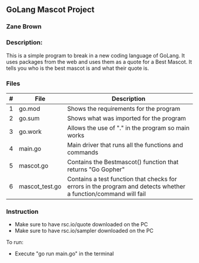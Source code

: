 ## GoLang Mascot Project
### Zane Brown
### Description:

This is a simple program to break in a new coding language of GoLang.
It uses packages from the web and uses them as a quote for a Best Mascot.
It tells you who is the best mascot is and what their quote is.

### Files

|   #   | File           | Description                                                                                                     |
| :---: | -------------- | --------------------------------------------------------------------------------------------------------------- |
|   1   | go.mod         | Shows the requirements for the program                                                                          |
|   2   | go.sum         | Shows what was imported for the program                                                                         |
|   3   | go.work        | Allows the use of "." in the program so main works                                                              |
|   4   | main.go        | Main driver that runs all the functions and commands                                                            |
|   5   | mascot.go      | Contains the Bestmascot() function that returns "Go Gopher"                                                     |
|   6   | mascot_test.go | Contains a test function that checks for errors in the program and detects whether a function/command will fail |

### Instruction

- Make sure to have rsc.io/quote downloaded on the PC
- Make sure to have rsc.io/sampler downloaded on the PC

To run:
- Execute "go run main.go" in the terminal
